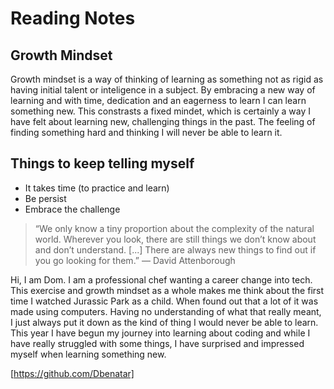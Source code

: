 # Reading Notes

## Growth Mindset
Growth mindset is a way of thinking of learning as something not as rigid as having initial talent or inteligence in a subject. By embracing a new way of learning and with time, dedication and an eagerness to learn I can learn something new. This constrasts a fixed mindet, which is certainly a way I have felt about learning new, challenging things in the past. The feeling of finding something hard and thinking I will never be able to learn it. 

## Things to keep telling myself

- It takes time (to practice and learn)
- Be persist
- Embrace the challenge

>“We only know a tiny proportion about the complexity of the natural world. Wherever you look, there are still things we don’t know about and don’t understand. [...] There are always new things to find out if you go looking for them.”
― David Attenborough


Hi, I am Dom. I am a professional chef wanting a career change into tech. This exercise and growth mindset as a whole makes me think about the first time I watched Jurassic Park as a child. When found out that a lot of it was made using computers. Having no understanding of what that really meant, I just always put it down as the kind of thing I would never be able to learn. This year I have begun my journey into learning about coding and while I have really struggled with some things, I have surprised and impressed myself when learning something new.

[https://github.com/Dbenatar]
